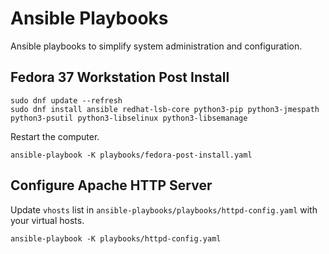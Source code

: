 # Ansible Playbooks
Ansible playbooks to simplify system administration and configuration.

## Fedora 37 Workstation Post Install
```
sudo dnf update --refresh
sudo dnf install ansible redhat-lsb-core python3-pip python3-jmespath python3-psutil python3-libselinux python3-libsemanage
```
Restart the computer.
```
ansible-playbook -K playbooks/fedora-post-install.yaml
```

## Configure Apache HTTP Server

Update ```vhosts``` list in ```ansible-playbooks/playbooks/httpd-config.yaml``` with your virtual hosts.

```
ansible-playbook -K playbooks/httpd-config.yaml
```
